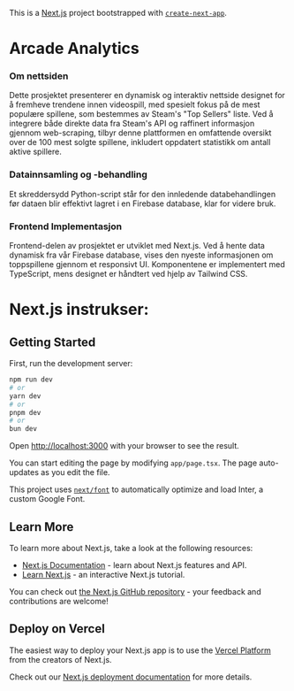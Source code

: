 This is a [Next.js](https://nextjs.org/) project bootstrapped with [`create-next-app`](https://github.com/vercel/next.js/tree/canary/packages/create-next-app).

# Arcade Analytics

### Om nettsiden

Dette prosjektet presenterer en dynamisk og interaktiv nettside designet for å fremheve trendene innen videospill, med spesielt fokus på de mest populære spillene, som bestemmes av Steam's "Top Sellers" liste. Ved å integrere både direkte data fra Steam's API og raffinert informasjon gjennom web-scraping, tilbyr denne plattformen en omfattende oversikt over de 100 mest solgte spillene, inkludert oppdatert statistikk om antall aktive spillere.

### Datainnsamling og -behandling

Et skreddersydd Python-script står for den innledende databehandlingen før dataen blir effektivt lagret i en Firebase database, klar for videre bruk.

### Frontend Implementasjon

Frontend-delen av prosjektet er utviklet med Next.js. Ved å hente data dynamisk fra vår Firebase database, vises den nyeste informasjonen om toppspillene gjennom et responsivt UI. Komponentene er implementert med TypeScript, mens designet er håndtert ved hjelp av Tailwind CSS.

# Next.js instrukser:

## Getting Started

First, run the development server:

```bash
npm run dev
# or
yarn dev
# or
pnpm dev
# or
bun dev
```

Open [http://localhost:3000](http://localhost:3000) with your browser to see the result.

You can start editing the page by modifying `app/page.tsx`. The page auto-updates as you edit the file.

This project uses [`next/font`](https://nextjs.org/docs/basic-features/font-optimization) to automatically optimize and load Inter, a custom Google Font.

## Learn More

To learn more about Next.js, take a look at the following resources:

- [Next.js Documentation](https://nextjs.org/docs) - learn about Next.js features and API.
- [Learn Next.js](https://nextjs.org/learn) - an interactive Next.js tutorial.

You can check out [the Next.js GitHub repository](https://github.com/vercel/next.js/) - your feedback and contributions are welcome!

## Deploy on Vercel

The easiest way to deploy your Next.js app is to use the [Vercel Platform](https://vercel.com/new?utm_medium=default-template&filter=next.js&utm_source=create-next-app&utm_campaign=create-next-app-readme) from the creators of Next.js.

Check out our [Next.js deployment documentation](https://nextjs.org/docs/deployment) for more details.
